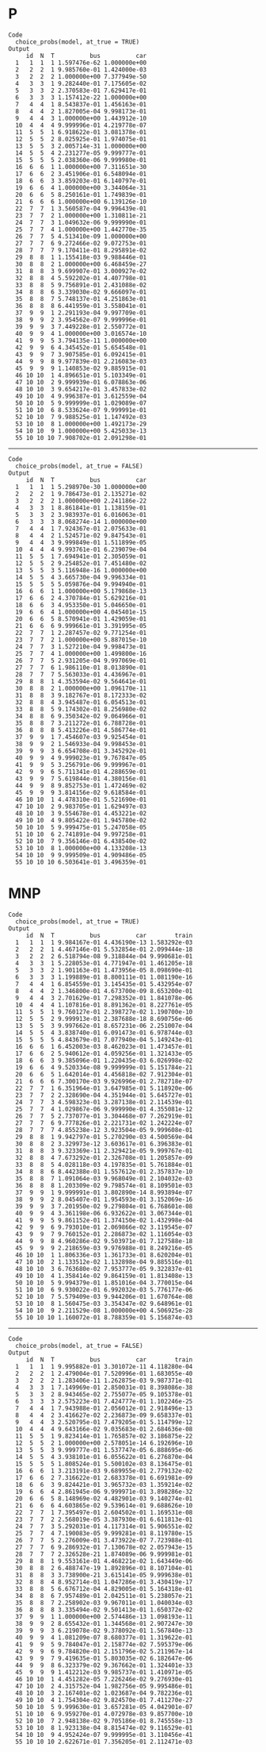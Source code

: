 # P

    Code
      choice_probs(model, at_true = TRUE)
    Output
         id  N  T          bus          car
      1   1  1  1 1.597476e-62 1.000000e+00
      2   2  2  1 9.985760e-01 1.424000e-03
      3   2  2  2 1.000000e+00 7.377949e-50
      4   3  3  1 9.282440e-01 7.175605e-02
      5   3  3  2 2.370583e-01 7.629417e-01
      6   3  3  3 1.157412e-22 1.000000e+00
      7   4  4  1 8.543837e-01 1.456163e-01
      8   4  4  2 1.827005e-04 9.998173e-01
      9   4  4  3 1.000000e+00 1.443912e-10
      10  4  4  4 9.999996e-01 4.219778e-07
      11  5  5  1 6.918622e-01 3.081378e-01
      12  5  5  2 8.025925e-01 1.974075e-01
      13  5  5  3 2.005714e-31 1.000000e+00
      14  5  5  4 2.231277e-05 9.999777e-01
      15  5  5  5 2.038360e-06 9.999980e-01
      16  6  6  1 1.000000e+00 7.311651e-30
      17  6  6  2 3.451906e-01 6.548094e-01
      18  6  6  3 3.859203e-01 6.140797e-01
      19  6  6  4 1.000000e+00 3.344064e-31
      20  6  6  5 8.250161e-01 1.749839e-01
      21  6  6  6 1.000000e+00 6.139126e-10
      22  7  7  1 3.560587e-04 9.996439e-01
      23  7  7  2 1.000000e+00 1.310811e-21
      24  7  7  3 1.049632e-06 9.999990e-01
      25  7  7  4 1.000000e+00 1.442770e-35
      26  7  7  5 4.513410e-09 1.000000e+00
      27  7  7  6 9.272466e-02 9.072753e-01
      28  7  7  7 9.170411e-01 8.295891e-02
      29  8  8  1 1.155418e-03 9.988446e-01
      30  8  8  2 1.000000e+00 6.468459e-27
      31  8  8  3 9.699907e-01 3.000927e-02
      32  8  8  4 5.592202e-01 4.407798e-01
      33  8  8  5 9.756891e-01 2.431088e-02
      34  8  8  6 3.339030e-02 9.666097e-01
      35  8  8  7 5.748137e-01 4.251863e-01
      36  8  8  8 6.441959e-01 3.558041e-01
      37  9  9  1 2.291193e-04 9.997709e-01
      38  9  9  2 3.954562e-07 9.999996e-01
      39  9  9  3 7.449228e-01 2.550772e-01
      40  9  9  4 1.000000e+00 3.016574e-10
      41  9  9  5 3.794135e-11 1.000000e+00
      42  9  9  6 4.345452e-01 5.654548e-01
      43  9  9  7 3.907585e-01 6.092415e-01
      44  9  9  8 9.977839e-01 2.216083e-03
      45  9  9  9 1.140853e-02 9.885915e-01
      46 10 10  1 4.896651e-01 5.103349e-01
      47 10 10  2 9.999939e-01 6.078863e-06
      48 10 10  3 9.654217e-01 3.457833e-02
      49 10 10  4 9.996387e-01 3.612559e-04
      50 10 10  5 9.999999e-01 1.029089e-07
      51 10 10  6 8.533624e-07 9.999991e-01
      52 10 10  7 9.988525e-01 1.147492e-03
      53 10 10  8 1.000000e+00 1.492173e-29
      54 10 10  9 1.000000e+00 5.425033e-13
      55 10 10 10 7.908702e-01 2.091298e-01

---

    Code
      choice_probs(model, at_true = FALSE)
    Output
         id  N  T          bus          car
      1   1  1  1 5.298970e-30 1.000000e+00
      2   2  2  1 9.786473e-01 2.135271e-02
      3   2  2  2 1.000000e+00 2.241186e-22
      4   3  3  1 8.861841e-01 1.138159e-01
      5   3  3  2 3.983937e-01 6.016063e-01
      6   3  3  3 8.068274e-14 1.000000e+00
      7   4  4  1 7.924367e-01 2.075633e-01
      8   4  4  2 1.524571e-02 9.847543e-01
      9   4  4  3 9.999849e-01 1.511899e-05
      10  4  4  4 9.993761e-01 6.239079e-04
      11  5  5  1 7.694941e-01 2.305059e-01
      12  5  5  2 9.254852e-01 7.451480e-02
      13  5  5  3 5.116948e-16 1.000000e+00
      14  5  5  4 3.665730e-04 9.996334e-01
      15  5  5  5 5.059876e-04 9.994940e-01
      16  6  6  1 1.000000e+00 5.179868e-13
      17  6  6  2 4.370784e-01 5.629216e-01
      18  6  6  3 4.953350e-01 5.046650e-01
      19  6  6  4 1.000000e+00 4.045401e-15
      20  6  6  5 8.570941e-01 1.429059e-01
      21  6  6  6 9.999661e-01 3.391995e-05
      22  7  7  1 2.287457e-02 9.771254e-01
      23  7  7  2 1.000000e+00 5.887015e-10
      24  7  7  3 1.527210e-04 9.998473e-01
      25  7  7  4 1.000000e+00 1.499800e-16
      26  7  7  5 2.931205e-04 9.997069e-01
      27  7  7  6 1.986110e-01 8.013890e-01
      28  7  7  7 5.563033e-01 4.436967e-01
      29  8  8  1 4.353594e-02 9.564641e-01
      30  8  8  2 1.000000e+00 1.096170e-11
      31  8  8  3 9.182767e-01 8.172333e-02
      32  8  8  4 3.945487e-01 6.054513e-01
      33  8  8  5 9.174302e-01 8.256980e-02
      34  8  8  6 9.350342e-02 9.064966e-01
      35  8  8  7 3.211272e-01 6.788728e-01
      36  8  8  8 5.413226e-01 4.586774e-01
      37  9  9  1 7.454607e-03 9.925454e-01
      38  9  9  2 1.546933e-04 9.998453e-01
      39  9  9  3 6.654708e-01 3.345292e-01
      40  9  9  4 9.999023e-01 9.767847e-05
      41  9  9  5 3.256791e-06 9.999967e-01
      42  9  9  6 5.711341e-01 4.288659e-01
      43  9  9  7 5.619844e-01 4.380156e-01
      44  9  9  8 9.852753e-01 1.472469e-02
      45  9  9  9 3.814156e-02 9.618584e-01
      46 10 10  1 4.478310e-01 5.521690e-01
      47 10 10  2 9.983705e-01 1.629497e-03
      48 10 10  3 9.554678e-01 4.453221e-02
      49 10 10  4 9.805422e-01 1.945780e-02
      50 10 10  5 9.999475e-01 5.247058e-05
      51 10 10  6 2.741891e-04 9.997258e-01
      52 10 10  7 9.356146e-01 6.438540e-02
      53 10 10  8 1.000000e+00 4.133208e-13
      54 10 10  9 9.999509e-01 4.909486e-05
      55 10 10 10 6.503641e-01 3.496359e-01

# MNP

    Code
      choice_probs(model, at_true = TRUE)
    Output
         id  N  T          bus          car        train
      1   1  1  1 9.984167e-01 4.436190e-13 1.583292e-03
      2   2  2  1 4.467146e-01 5.532854e-01 2.099444e-18
      3   2  2  2 6.518794e-08 9.318844e-04 9.990681e-01
      4   3  3  1 5.228053e-01 4.771947e-01 1.461205e-18
      5   3  3  2 1.901163e-01 1.473956e-05 8.098690e-01
      6   3  3  3 1.199889e-01 8.800111e-01 1.081190e-16
      7   4  4  1 6.854559e-01 3.145435e-01 5.432954e-07
      8   4  4  2 1.346800e-01 4.673700e-09 8.653200e-01
      9   4  4  3 2.701629e-01 7.298352e-01 1.841078e-06
      10  4  4  4 1.107816e-01 8.891362e-01 8.227761e-05
      11  5  5  1 9.760127e-01 2.398727e-02 1.190700e-10
      12  5  5  2 9.999913e-01 2.387688e-18 8.690756e-06
      13  5  5  3 9.997662e-01 8.657231e-06 2.251007e-04
      14  5  5  4 3.838740e-01 6.091473e-01 6.978744e-03
      15  5  5  5 4.843679e-01 7.077940e-04 5.149243e-01
      16  6  6  1 6.452003e-03 8.462023e-01 1.473457e-01
      17  6  6  2 5.940612e-01 4.059256e-01 1.321433e-05
      18  6  6  3 9.385096e-01 1.220435e-03 6.026998e-02
      19  6  6  4 9.520334e-08 9.999999e-01 5.151784e-21
      20  6  6  5 1.642014e-01 4.456818e-02 7.912304e-01
      21  6  6  6 7.300170e-03 9.926996e-01 2.782718e-07
      22  7  7  1 6.351964e-01 3.647985e-01 5.118920e-06
      23  7  7  2 2.328690e-04 4.351944e-01 5.645727e-01
      24  7  7  3 4.598323e-01 3.287138e-01 2.114539e-01
      25  7  7  4 1.029867e-06 9.999990e-01 4.355081e-12
      26  7  7  5 2.737077e-01 3.304468e-07 7.262919e-01
      27  7  7  6 9.777826e-01 2.221731e-02 1.242224e-07
      28  7  7  7 4.855238e-12 3.923504e-05 9.999608e-01
      29  8  8  1 9.942797e-01 5.270290e-03 4.500569e-04
      30  8  8  2 3.329973e-12 3.603617e-01 6.396383e-01
      31  8  8  3 9.323369e-11 2.329421e-05 9.999767e-01
      32  8  8  4 7.673292e-01 2.326708e-01 1.205857e-09
      33  8  8  5 4.028118e-03 4.197835e-01 5.761884e-01
      34  8  8  6 8.442388e-01 1.557612e-01 2.357837e-10
      35  8  8  7 1.091064e-03 9.968049e-01 2.104032e-03
      36  8  8  8 1.203309e-02 9.798574e-01 8.109501e-03
      37  9  9  1 9.999991e-01 3.802890e-14 8.993894e-07
      38  9  9  2 8.045407e-01 1.954593e-01 3.152069e-16
      39  9  9  3 7.201950e-02 9.279804e-01 6.768601e-08
      40  9  9  4 3.361198e-06 6.932622e-01 3.067344e-01
      41  9  9  5 9.861152e-01 1.374150e-02 1.432998e-04
      42  9  9  6 9.793010e-01 2.069866e-02 3.119545e-07
      43  9  9  7 9.760152e-01 2.286873e-02 1.116054e-03
      44  9  9  8 4.960286e-02 9.503971e-01 7.127588e-18
      45  9  9  9 2.218659e-03 9.976988e-01 8.249216e-05
      46 10 10  1 1.806336e-03 1.361733e-01 8.620204e-01
      47 10 10  2 1.133512e-02 1.132898e-04 9.885516e-01
      48 10 10  3 6.763680e-02 7.953777e-05 9.322837e-01
      49 10 10  4 1.358414e-02 9.864159e-01 1.813408e-13
      50 10 10  5 9.994379e-01 1.851016e-04 3.770015e-04
      51 10 10  6 9.930022e-01 6.992032e-03 5.776177e-06
      52 10 10  7 5.579409e-03 9.944206e-01 1.670764e-08
      53 10 10  8 1.560475e-03 3.354347e-02 9.648961e-01
      54 10 10  9 2.211529e-08 1.000000e+00 4.506925e-28
      55 10 10 10 1.160072e-01 8.788359e-01 5.156874e-03

---

    Code
      choice_probs(model, at_true = FALSE)
    Output
         id  N  T          bus          car        train
      1   1  1  1 9.995882e-01 3.301072e-11 4.118280e-04
      2   2  2  1 2.479004e-01 7.520996e-01 1.683055e-40
      3   2  2  2 1.283406e-11 1.262875e-03 9.987371e-01
      4   3  3  1 7.149969e-01 2.850031e-01 8.398086e-38
      5   3  3  2 8.943465e-02 2.755077e-05 9.105378e-01
      6   3  3  3 2.575223e-01 7.424777e-01 1.102246e-25
      7   4  4  1 7.943988e-01 2.056012e-01 2.918496e-13
      8   4  4  2 3.416627e-02 2.236873e-09 9.658337e-01
      9   4  4  3 2.520795e-01 7.479205e-01 5.114799e-12
      10  4  4  4 9.643166e-02 9.035683e-01 2.684636e-08
      11  5  5  1 9.823414e-01 1.765857e-02 3.186875e-22
      12  5  5  2 1.000000e+00 2.578051e-14 6.192696e-10
      13  5  5  3 9.999777e-01 1.537747e-05 6.888695e-06
      14  5  5  4 3.938101e-01 6.055622e-01 6.276870e-04
      15  5  5  5 1.808524e-01 5.500102e-03 8.136475e-01
      16  6  6  1 3.213191e-03 9.689955e-01 2.779132e-02
      17  6  6  2 7.316622e-01 2.683378e-01 6.691981e-09
      18  6  6  3 9.824421e-01 3.965732e-03 1.359214e-02
      19  6  6  4 2.861945e-06 9.999971e-01 3.898286e-32
      20  6  6  5 8.148969e-02 4.482901e-03 9.140274e-01
      21  6  6  6 4.603865e-02 9.539614e-01 9.688626e-10
      22  7  7  1 7.395497e-01 2.604502e-01 1.169531e-08
      23  7  7  2 2.568019e-05 3.387930e-01 6.611813e-01
      24  7  7  3 5.292031e-01 4.117314e-01 5.906551e-02
      25  7  7  4 7.190083e-05 9.999281e-01 8.119780e-15
      26  7  7  5 2.276009e-01 3.473922e-07 7.723988e-01
      27  7  7  6 9.286932e-01 7.130678e-02 2.057943e-15
      28  7  7  7 2.326528e-21 1.874089e-06 9.999981e-01
      29  8  8  1 9.553161e-01 4.468221e-02 1.643449e-06
      30  8  8  2 6.488747e-19 1.892896e-01 8.107104e-01
      31  8  8  3 3.738900e-21 3.615141e-05 9.999638e-01
      32  8  8  4 8.952714e-01 1.047286e-01 3.430419e-17
      33  8  8  5 6.676712e-04 4.829005e-01 5.164318e-01
      34  8  8  6 7.957489e-01 2.042511e-01 5.238057e-21
      35  8  8  7 2.258902e-03 9.967011e-01 1.040034e-03
      36  8  8  8 3.335494e-02 9.501413e-01 1.650372e-02
      37  9  9  1 1.000000e+00 2.574486e-13 1.098193e-11
      38  9  9  2 8.655432e-01 1.344568e-01 2.907247e-30
      39  9  9  3 6.219078e-02 9.378092e-01 1.567840e-13
      40  9  9  4 1.081209e-07 8.680377e-01 1.319622e-01
      41  9  9  5 9.784047e-01 2.158774e-02 7.595379e-06
      42  9  9  6 9.784820e-01 2.151796e-02 5.211967e-14
      43  9  9  7 9.419635e-01 5.803035e-02 6.182647e-06
      44  9  9  8 6.323379e-02 9.367662e-01 1.324401e-33
      45  9  9  9 1.412212e-03 9.985737e-01 1.410971e-05
      46 10 10  1 4.451282e-05 7.226246e-02 9.276930e-01
      47 10 10  2 4.315752e-04 1.982756e-05 9.995486e-01
      48 10 10  3 2.167401e-02 1.023687e-04 9.782236e-01
      49 10 10  4 1.754304e-02 9.824570e-01 7.411270e-27
      50 10 10  5 9.999630e-01 3.657281e-05 4.042901e-07
      51 10 10  6 9.959270e-01 4.072978e-03 9.857700e-10
      52 10 10  7 2.948138e-02 9.705186e-01 8.745558e-13
      53 10 10  8 1.923138e-04 8.815474e-02 9.116529e-01
      54 10 10  9 4.952424e-07 9.999995e-01 3.110456e-41
      55 10 10 10 2.622671e-01 7.356205e-01 2.112471e-03

